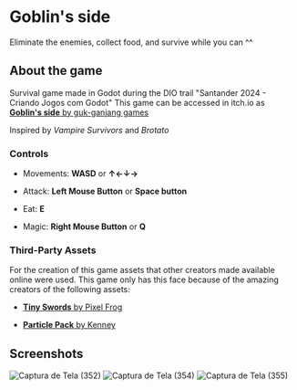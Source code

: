 
# Goblin's side
Eliminate the enemies, collect food, and survive while you can ^^

## About the game
Survival game made in Godot during the DIO trail "Santander 2024 - Criando Jogos com Godot"
This game can be accessed in itch.io as <a href="https://guk-ganjang-games.itch.io/goblins-side"> <strong>Goblin's side</strong> by guk-ganjang games</a>

Inspired by _Vampire Survivors_ and _Brotato_

### Controls
- Movements: **WASD** or **↑←↓→**

- Attack: **Left Mouse Button** or **Space button**

- Eat: **E**

- Magic: **Right Mouse Button** or **Q**

### Third-Party Assets
For the creation of this game assets that other creators made available online were used. This game only has this face because of the amazing creators of the following assets:

- <a href="https://pixelfrog-assets.itch.io/tiny-swords"> <strong>Tiny Swords</strong> by Pixel Frog</a>

- <a href="https://kenney.nl/assets/particle-pack"> <strong>Particle Pack</strong> by Kenney</a>

## Screenshots
![Captura de Tela (352)](https://github.com/user-attachments/assets/0aced935-94dd-4aa4-be4f-400900cc33c6)
![Captura de Tela (354)](https://github.com/user-attachments/assets/b48b2575-b744-4672-8d93-c367d9ae80d7)
![Captura de Tela (355)](https://github.com/user-attachments/assets/f7521e0e-86b5-41ae-930b-1a8948c1180f)
